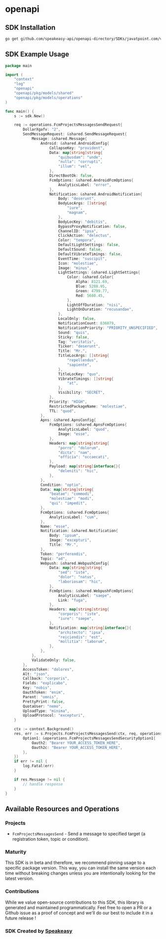 # openapi

<!-- Start SDK Installation -->
## SDK Installation

```bash
go get github.com/speakeasy-api/openapi-directory/SDKs/javatpoint.com/v1/go
```
<!-- End SDK Installation -->

## SDK Example Usage
<!-- Start SDK Example Usage -->
```go
package main

import (
    "context"
    "log"
    "openapi"
    "openapi/pkg/models/shared"
    "openapi/pkg/models/operations"
)

func main() {
    s := sdk.New()

    req := operations.FcmProjectsMessagesSendRequest{
        DollarXgafv: "2",
        SendMessageRequest: &shared.SendMessageRequest{
            Message: &shared.Message{
                Android: &shared.AndroidConfig{
                    CollapseKey: "provident",
                    Data: map[string]string{
                        "quibusdam": "unde",
                        "nulla": "corrupti",
                        "illum": "vel",
                    },
                    DirectBootOk: false,
                    FcmOptions: &shared.AndroidFcmOptions{
                        AnalyticsLabel: "error",
                    },
                    Notification: &shared.AndroidNotification{
                        Body: "deserunt",
                        BodyLocArgs: []string{
                            "iure",
                            "magnam",
                        },
                        BodyLocKey: "debitis",
                        BypassProxyNotification: false,
                        ChannelID: "ipsa",
                        ClickAction: "delectus",
                        Color: "tempora",
                        DefaultLightSettings: false,
                        DefaultSound: false,
                        DefaultVibrateTimings: false,
                        EventTime: "suscipit",
                        Icon: "molestiae",
                        Image: "minus",
                        LightSettings: &shared.LightSettings{
                            Color: &shared.Color{
                                Alpha: 8121.69,
                                Blue: 5288.95,
                                Green: 4799.77,
                                Red: 5680.45,
                            },
                            LightOffDuration: "nisi",
                            LightOnDuration: "recusandae",
                        },
                        LocalOnly: false,
                        NotificationCount: 836079,
                        NotificationPriority: "PRIORITY_UNSPECIFIED",
                        Sound: "quis",
                        Sticky: false,
                        Tag: "veritatis",
                        Ticker: "deserunt",
                        Title: "Mr.",
                        TitleLocArgs: []string{
                            "repellendus",
                            "sapiente",
                        },
                        TitleLocKey: "quo",
                        VibrateTimings: []string{
                            "at",
                        },
                        Visibility: "SECRET",
                    },
                    Priority: "HIGH",
                    RestrictedPackageName: "molestiae",
                    TTL: "quod",
                },
                Apns: &shared.ApnsConfig{
                    FcmOptions: &shared.ApnsFcmOptions{
                        AnalyticsLabel: "quod",
                        Image: "esse",
                    },
                    Headers: map[string]string{
                        "porro": "dolorum",
                        "dicta": "nam",
                        "officia": "occaecati",
                    },
                    Payload: map[string]interface{}{
                        "deleniti": "hic",
                    },
                },
                Condition: "optio",
                Data: map[string]string{
                    "beatae": "commodi",
                    "molestiae": "modi",
                    "qui": "impedit",
                },
                FcmOptions: &shared.FcmOptions{
                    AnalyticsLabel: "cum",
                },
                Name: "esse",
                Notification: &shared.Notification{
                    Body: "ipsum",
                    Image: "excepturi",
                    Title: "Mr.",
                },
                Token: "perferendis",
                Topic: "ad",
                Webpush: &shared.WebpushConfig{
                    Data: map[string]string{
                        "sed": "iste",
                        "dolor": "natus",
                        "laboriosam": "hic",
                    },
                    FcmOptions: &shared.WebpushFcmOptions{
                        AnalyticsLabel: "saepe",
                        Link: "fuga",
                    },
                    Headers: map[string]string{
                        "corporis": "iste",
                        "iure": "saepe",
                    },
                    Notification: map[string]interface{}{
                        "architecto": "ipsa",
                        "reiciendis": "est",
                        "mollitia": "laborum",
                    },
                },
            },
            ValidateOnly: false,
        },
        AccessToken: "dolores",
        Alt: "json",
        Callback: "corporis",
        Fields: "explicabo",
        Key: "nobis",
        OauthToken: "enim",
        Parent: "omnis",
        PrettyPrint: false,
        QuotaUser: "nemo",
        UploadType: "minima",
        UploadProtocol: "excepturi",
    }

    ctx := context.Background()
    res, err := s.Projects.FcmProjectsMessagesSend(ctx, req, operations.FcmProjectsMessagesSendSecurity{
        Option1: &operations.FcmProjectsMessagesSendSecurityOption1{
            Oauth2: "Bearer YOUR_ACCESS_TOKEN_HERE",
            Oauth2c: "Bearer YOUR_ACCESS_TOKEN_HERE",
        },
    })
    if err != nil {
        log.Fatal(err)
    }

    if res.Message != nil {
        // handle response
    }
}
```
<!-- End SDK Example Usage -->

<!-- Start SDK Available Operations -->
## Available Resources and Operations


### Projects

* `FcmProjectsMessagesSend` - Send a message to specified target (a registration token, topic or condition).
<!-- End SDK Available Operations -->

### Maturity

This SDK is in beta and therefore, we recommend pinning usage to a specific package version.
This way, you can install the same version each time without breaking changes unless you are intentionally
looking for the latest version.

### Contributions

While we value open-source contributions to this SDK, this library is generated and maintained programmatically.
Feel free to open a PR or a Github issue as a proof of concept and we'll do our best to include it in a future release !

### SDK Created by [Speakeasy](https://docs.speakeasyapi.dev/docs/using-speakeasy/client-sdks)
